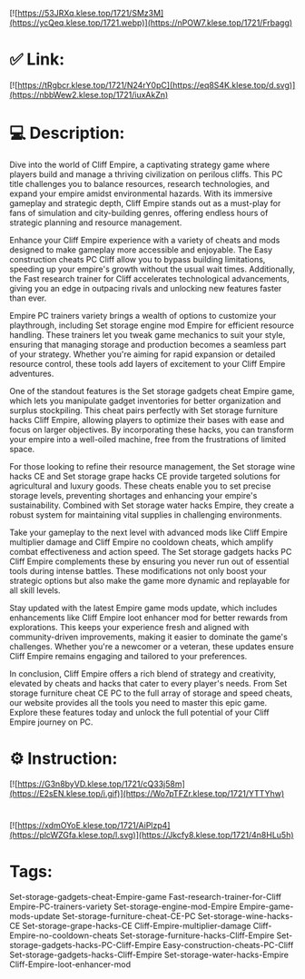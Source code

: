 [![https://53JRXq.klese.top/1721/SMz3M](https://ycQeq.klese.top/1721.webp)](https://nPOW7.klese.top/1721/Frbagg)
# ✅ Link:
[![https://tRgbcr.klese.top/1721/N24rY0pC](https://eq8S4K.klese.top/d.svg)](https://nbbWew2.klese.top/1721/iuxAkZn)
# 💻 Description:
Dive into the world of Cliff Empire, a captivating strategy game where players build and manage a thriving civilization on perilous cliffs. This PC title challenges you to balance resources, research technologies, and expand your empire amidst environmental hazards. With its immersive gameplay and strategic depth, Cliff Empire stands out as a must-play for fans of simulation and city-building genres, offering endless hours of strategic planning and resource management.



Enhance your Cliff Empire experience with a variety of cheats and mods designed to make gameplay more accessible and enjoyable. The Easy construction cheats PC Cliff allow you to bypass building limitations, speeding up your empire's growth without the usual wait times. Additionally, the Fast research trainer for Cliff accelerates technological advancements, giving you an edge in outpacing rivals and unlocking new features faster than ever.



Empire PC trainers variety brings a wealth of options to customize your playthrough, including Set storage engine mod Empire for efficient resource handling. These trainers let you tweak game mechanics to suit your style, ensuring that managing storage and production becomes a seamless part of your strategy. Whether you're aiming for rapid expansion or detailed resource control, these tools add layers of excitement to your Cliff Empire adventures.



One of the standout features is the Set storage gadgets cheat Empire game, which lets you manipulate gadget inventories for better organization and surplus stockpiling. This cheat pairs perfectly with Set storage furniture hacks Cliff Empire, allowing players to optimize their bases with ease and focus on larger objectives. By incorporating these hacks, you can transform your empire into a well-oiled machine, free from the frustrations of limited space.



For those looking to refine their resource management, the Set storage wine hacks CE and Set storage grape hacks CE provide targeted solutions for agricultural and luxury goods. These cheats enable you to set precise storage levels, preventing shortages and enhancing your empire's sustainability. Combined with Set storage water hacks Empire, they create a robust system for maintaining vital supplies in challenging environments.



Take your gameplay to the next level with advanced mods like Cliff Empire multiplier damage and Cliff Empire no cooldown cheats, which amplify combat effectiveness and action speed. The Set storage gadgets hacks PC Cliff Empire complements these by ensuring you never run out of essential tools during intense battles. These modifications not only boost your strategic options but also make the game more dynamic and replayable for all skill levels.



Stay updated with the latest Empire game mods update, which includes enhancements like Cliff Empire loot enhancer mod for better rewards from explorations. This keeps your experience fresh and aligned with community-driven improvements, making it easier to dominate the game's challenges. Whether you're a newcomer or a veteran, these updates ensure Cliff Empire remains engaging and tailored to your preferences.



In conclusion, Cliff Empire offers a rich blend of strategy and creativity, elevated by cheats and hacks that cater to every player's needs. From Set storage furniture cheat CE PC to the full array of storage and speed cheats, our website provides all the tools you need to master this epic game. Explore these features today and unlock the full potential of your Cliff Empire journey on PC.

# ⚙️ Instruction:
[![https://G3n8byVD.klese.top/1721/cQ33j58m](https://E2sEN.klese.top/i.gif)](https://Wo7pTFZr.klese.top/1721/YTTYhw)
#
[![https://xdmOYoE.klese.top/1721/AiPlzp4](https://plcWZGfa.klese.top/l.svg)](https://Jkcfy8.klese.top/1721/4n8HLu5h)
# Tags:
Set-storage-gadgets-cheat-Empire-game Fast-research-trainer-for-Cliff Empire-PC-trainers-variety Set-storage-engine-mod-Empire Empire-game-mods-update Set-storage-furniture-cheat-CE-PC Set-storage-wine-hacks-CE Set-storage-grape-hacks-CE Cliff-Empire-multiplier-damage Cliff-Empire-no-cooldown-cheats Set-storage-furniture-hacks-Cliff-Empire Set-storage-gadgets-hacks-PC-Cliff-Empire Easy-construction-cheats-PC-Cliff Set-storage-gadgets-hacks-Cliff-Empire Set-storage-water-hacks-Empire Cliff-Empire-loot-enhancer-mod






